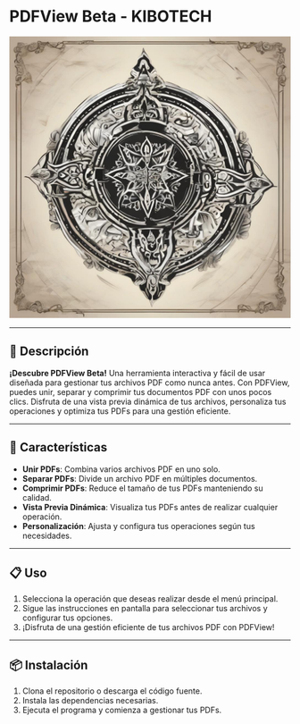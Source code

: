 # PDFView Beta - KIBOTECH

![PDFView Logo](https://github.com/EspinAndres01/PDFView_vBeta/raw/main/assets/logo1.jpg)

---

## 📌 Descripción

**¡Descubre PDFView Beta!** Una herramienta interactiva y fácil de usar diseñada para gestionar tus archivos PDF como nunca antes. Con PDFView, puedes unir, separar y comprimir tus documentos PDF con unos pocos clics. Disfruta de una vista previa dinámica de tus archivos, personaliza tus operaciones y optimiza tus PDFs para una gestión eficiente.

---

## 🚀 Características

- **Unir PDFs**: Combina varios archivos PDF en uno solo.
- **Separar PDFs**: Divide un archivo PDF en múltiples documentos.
- **Comprimir PDFs**: Reduce el tamaño de tus PDFs manteniendo su calidad.
- **Vista Previa Dinámica**: Visualiza tus PDFs antes de realizar cualquier operación.
- **Personalización**: Ajusta y configura tus operaciones según tus necesidades.

---

## 📋 Uso

1. Selecciona la operación que deseas realizar desde el menú principal.
2. Sigue las instrucciones en pantalla para seleccionar tus archivos y configurar tus opciones.
3. ¡Disfruta de una gestión eficiente de tus archivos PDF con PDFView!

---

## 📦 Instalación

1. Clona el repositorio o descarga el código fuente.
2. Instala las dependencias necesarias.
3. Ejecuta el programa y comienza a gestionar tus PDFs.

```
